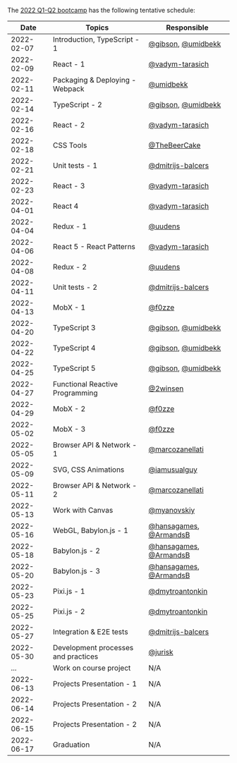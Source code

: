 The [2022 Q1-Q2 bootcamp](https://typescript-bootcamp.evolution.com/) has the following tentative schedule:

| Date       | Topics                                   | Responsible                                                                    |
|------------|------------------------------------------|--------------------------------------------------------------------------------|
| 2022-02-07 | Introduction, TypeScript - 1             | [@gibson](https://github.com/gibson), [@umidbekk](https://github.com/umidbekk) |
| 2022-02-09 | React - 1                                | [@vadym-tarasich](https://github.com/vadym-tarasich)                           |
| 2022-02-11 | Packaging & Deploying - Webpack          | [@umidbekk](https://github.com/umidbekk)                                       |
| 2022-02-14 | TypeScript - 2                           | [@gibson](https://github.com/gibson), [@umidbekk](https://github.com/umidbekk) |
| 2022-02-16 | React - 2                                | [@vadym-tarasich](https://github.com/vadym-tarasich)                           |
| 2022-02-18 | CSS Tools                                | [@TheBeerCake](https://github.com/TheBeerCake)                                 |
| 2022-02-21 | Unit tests - 1                           | [@dmitrijs-balcers](https://github.com/dmitrijs-balcers)                       |
| 2022-02-23 | React - 3                                | [@vadym-tarasich](https://github.com/vadym-tarasich)                           |
| 2022-04-01 | React 4                                  | [@vadym-tarasich](https://github.com/vadym-tarasich)                           |
| 2022-04-04 | Redux - 1                                | [@uudens](https://github.com/uudens)                                           |
| 2022-04-06 | React 5 - React Patterns                 | [@vadym-tarasich](https://github.com/vadym-tarasich)                           |
| 2022-04-08 | Redux - 2                                | [@uudens](https://github.com/uudens)                                           |
| 2022-04-11 | Unit tests - 2                           | [@dmitrijs-balcers](https://github.com/dmitrijs-balcers)                       |
| 2022-04-13 | MobX - 1                                 | [@f0zze](https://github.com/f0zze)                                             |
| 2022-04-20 | TypeScript 3                             | [@gibson](https://github.com/gibson), [@umidbekk](https://github.com/umidbekk) |
| 2022-04-22 | TypeScript 4                             | [@gibson](https://github.com/gibson), [@umidbekk](https://github.com/umidbekk) |
| 2022-04-25 | TypeScript 5                             | [@gibson](https://github.com/gibson), [@umidbekk](https://github.com/umidbekk) |
| 2022-04-27 | Functional Reactive Programming          | [@2winsen](https://github.com/2winsen)                                         |
| 2022-04-29 | MobX - 2                                 | [@f0zze](https://github.com/f0zze)                                             |
| 2022-05-02 | MobX - 3                                 | [@f0zze](https://github.com/f0zze)                                             |
| 2022-05-05 | Browser API & Network - 1                | [@marcozanellati](https://github.com/marcozanellati)                           |
| 2022-05-09 | SVG, CSS Animations                      | [@iamusualguy](https://github.com/iamusualguy)                                 |
| 2022-05-11 | Browser API & Network - 2                | [@marcozanellati](https://github.com/marcozanellati)                           |
| 2022-05-13 | Work with Canvas                         | [@myanovskiy](https://github.com/myanovskiy)                                   |
| 2022-05-16 | WebGL, Babylon.js - 1                    | [@hansagames](https://github.com/hansagames), [@ArmandsB](https://github.com/ArmandsB)                                   |
| 2022-05-18 | Babylon.js - 2                           | [@hansagames](https://github.com/hansagames), [@ArmandsB](https://github.com/ArmandsB)                                   |
| 2022-05-20 | Babylon.js - 3                           | [@hansagames](https://github.com/hansagames), [@ArmandsB](https://github.com/ArmandsB)                                   |
| 2022-05-23 | Pixi.js - 1                              | [@dmytroantonkin](https://github.com/dmytroantonkin)                           |
| 2022-05-25 | Pixi.js - 2                              | [@dmytroantonkin](https://github.com/dmytroantonkin)                           |
| 2022-05-27 | Integration & E2E tests                  | [@dmitrijs-balcers](https://github.com/dmitrijs-balcers)                       |
| 2022-05-30 | Development processes and practices      | [@jurisk](https://github.com/jurisk)                                           |
| ...        | Work on course project                   | N/A                                                                            |
| 2022-06-13 | Projects Presentation - 1                | N/A                                                                            |
| 2022-06-14 | Projects Presentation - 2                | N/A                                                                            |
| 2022-06-15 | Projects Presentation - 2                | N/A                                                                            |
| 2022-06-17 | Graduation                               | N/A                                                                            |
